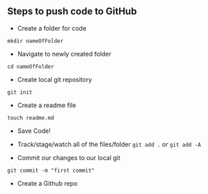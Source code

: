 ## Steps to push code to GitHub
- Create a folder for code
```
mkdir nameOfFolder
```

- Navigate to newly created folder
```
cd nameOfFolder
```
- Create local git repository
```
git init
```
- Create a readme file
```
touch readme.md
```
- Save Code!

- Track/stage/watch all of the files/folder
```git add .```
or
```git add -A```
- Commit our changes to our local git

```
git commit -m "first commit"
```

- Create a Github repo

